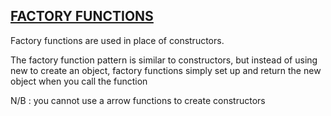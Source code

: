 ## [FACTORY FUNCTIONS](./factoryfunctions.js)
Factory functions are used in place of constructors.

The factory function pattern is similar to constructors, but instead of using new to create an object, factory functions simply set up and return the new object when you call the function

N/B : you cannot use a arrow functions to create constructors

